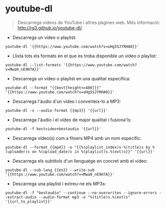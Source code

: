 # youtube-dl

> Descarrega videos de YouTube i altres pàgines web.
> Més informació: <http://rg3.github.io/youtube-dl/>.

- Descarrega un vídeo o playlist:

`youtube-dl '{{https://www.youtube.com/watch?v=oHg5SJYRHA0}}'`

- Llista tots els formats en el que es troba disponible un vídeo o playlist:

`youtube-dl --list-formats '{{https://www.youtube.com/watch?v=Mwa0_nE9H7A}}'`

- Descarrega un vídeo o playlist en una qualitat específica:

`youtube-dl --format "{{best[height<=480]}}" '{{https://www.youtube.com/watch?v=oHg5SJYRHA0}}'`

- Descarrega l'àudio d'un vídeo i converteix-lo a MP3:

`youtube-dl -x --audio-format {{mp3}} '{{url}}'`

- Descarrega l'àudio i el vídeo de major qualitat i fusiona'ls:

`youtube-dl -f bestvideo+bestaudio '{{url}}'`

- Descarrega vídeo(s) com a fitxers MP4 amb un nom específic:

`youtube-dl --format {{mp4}} -o "{{%(playlist_index)s-%(title)s by %(uploader)s on %(upload_date)s in %(playlist)s.%(ext)s}}" '{{url}}'`

- Descarrega els subtítols d'un llenguatge en concret amb el vídeo:

`youtube-dl --sub-lang {{en}} --write-sub '{{https://www.youtube.com/watch?v=Mwa0_nE9H7A}}'`

- Descarrega una playlist i extreu-ne els MP3s:

`youtube-dl -f "bestaudio" --continue --no-overwrites --ignore-errors --extract-audio --audio-format mp3 -o "%(title)s.%(ext)s" '{{url_to_playlist}}'`
